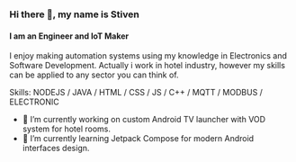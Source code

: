 ### Hi there 👋, my name is Stiven
#### I am an Engineer and IoT Maker
I enjoy making automation systems using my knowledge in Electronics and Software Development. Actually i work in hotel industry, however my skills can be applied to any sector you can think of.

Skills: NODEJS / JAVA / HTML / CSS /  JS / C++ / MQTT / MODBUS / ELECTRONIC

- 🔭 I’m currently working on custom Android TV launcher with VOD system for hotel rooms. 
- 🌱 I’m currently learning Jetpack Compose for modern Android interfaces design.
